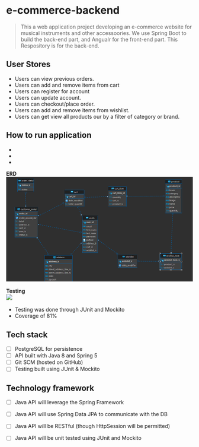 # e-commerce-backend
> This a web application project developing an e-commerce website for musical instruments and other accessoories. We use Spring Boot to build the back-end part, and Angualr for the front-end part. This Respository is for the back-end.

## User Stores 
- Users can view previous orders.
- Users can add and remove items from cart
- Users can register for account 
- Users can update account. 
- Users can checkout/place order.
- Users can add and remove items from wishlist.
- Users can get view all products our by a filter of category or brand.

## How to run application
- 
- 
- 
**ERD**
<br>
![](./imgs/erd.png)
<br>

**Testing** 
<br>
![](./imgs/jacco.png)
<br>
- Testing was done through JUnit and Mockito 
- Coverage of 81% 

## Tech stack 
- [ ] PostgreSQL for persistence
- [ ] API built with Java 8 and Spring 5
- [ ] Git SCM (hosted on GitHub)
- [ ] Testing built using JUnit & Mockito

## Technology framework 
- [ ] Java API will leverage the Spring Framework
- [ ] Java API will use Spring Data JPA to communicate with the DB
- [ ] Java API will be RESTful (though HttpSession will be permitted)
- [ ] Java API will be unit tested using JUnit and Mockito



